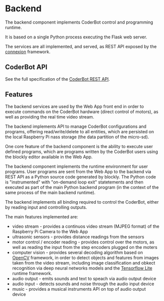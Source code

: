 # Backend

The backend component implements CoderBot control and programming runtime.

It is based on a single Python process executing the Flask web server.

The services are all implemented, and served, as REST API exposed by the [connexion](https://connexion.readthedocs.io/en/latest/#) framework.

## CoderBot API

See the full specification of the [CoderBot REST API](./api.md).

## Features

The backend services are used by the Web App front end in order to execute commands on the CoderBot hardware (direct control of motors), as well as providing the real time video stream.

The backend implements API to manage CoderBot configurations and programs, offering read/write/delete to all entities, which are persisted on the local Raspberry Pi nass storage (the data partition of the micro-sd).

One core feature of the backend component is the ability to execute user defined programs, which are programs written by the CoderBot users using the blockly editor available in the Web App.

The backend component implements the runtime environment for user programs. User programs are sent from the Web App to the backend via REST API as a Python source code generated by blockly. The Python code is "instrumented" with "on-demand loop exit" statetements and then executed as part of the main Python backend program (in the context of the same process of the main backend runtime).

The backend implements all binding required to control the CoderBot, either by reading input and controlling outputs.

The main features implemented are:
- video stream - provides a continuos video stream (MJPEG format) of the Raspberry Pi Camera to the Web App
- ultrasonic sensors - provides distance readings from the sensors
- motor control / encoder reading - provides control over the motors, as well as reading the input from the step encoders plugged on the moters
- computer vision - provides several decoding algorithm based on [OpenCV](https://opencv.org/) framework, in order to detect objects and features from images taken from the video stream, including image classification and obkect recognition via deep neural networks models and the [Tensorflow Lite](https://www.tensorflow.org/lite) runtime framework.
- audio output - emits sounds and text to speach via audio output device
- audio input - detects sounds and noise through the audio input device
- music - provides a musical instruments API on top of audio output device

